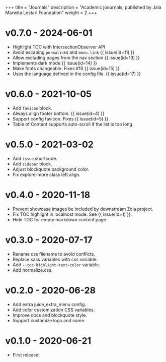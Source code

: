 +++
title = "Journals"
description = "Academic joournals, published by Jala Marwita Lestari Foundation"
weight = 2
+++

# v0.7.0 - 2024-06-01

- Highlight TOC with IntersectionObserver API
- Avoid escaping `permalink`s and `menu.link` {{ issue(id=11) }}
- Allow excluding pages from the nav section {{ issue(id=13) }}
- Implements dark mode {{ issue(id=14) }}
- Make fonts changeable. Fixes #10 {{ issue(id=15) }}
- Uses the language defined in the config file. {{ issue(id=17) }}


# v0.6.0 - 2021-10-05

- Add `favicon` block.
- Always align footer bottom. {{ issue(id=4) }}
- Support config favicon. Fixes {{ issue(id=5) }}.
- Table of Content supports auto-scroll if the list is too long.

# v0.5.0 - 2021-03-02

- Add `issue` shortcode.
- Add `sidebar` block.
- Adjust blockquote background color.
- Fix explore-more class left align.

# v0.4.0 - 2020-11-18

- Prevent showcase images be included by downstream Zola project.
- Fix TOC highlight in localhost mode. See {{ issue(id=1) }}.
- Hide TOC for empty markdown content page.

# v0.3.0 - 2020-07-17

- Rename css filename to avoid conflicts.
- Replace sass variables with css variable.
- Add `--toc-highlight-text-color` variable.
- Add normalize.css.
 
# v0.2.0 - 2020-06-28

- Add extra juice_extra_menu config.
- Add color customization CSS variables.
- Improve docs and blockquote style.
- Support customize logo and name.

# v0.1.0 - 2020-06-21

- First release!
